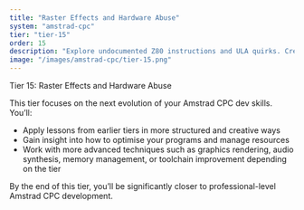 ```yaml
---
title: "Raster Effects and Hardware Abuse"
system: "amstrad-cpc"
tier: "tier-15"
order: 15
description: "Explore undocumented Z80 instructions and ULA quirks. Create effects by abusing the hardware."
image: "/images/amstrad-cpc/tier-15.png"
---
```


Tier 15: Raster Effects and Hardware Abuse

This tier focuses on the next evolution of your Amstrad CPC dev skills.
You’ll:
- Apply lessons from earlier tiers in more structured and creative ways
- Gain insight into how to optimise your programs and manage resources
- Work with more advanced techniques such as graphics rendering, audio synthesis,
  memory management, or toolchain improvement depending on the tier

By the end of this tier, you’ll be significantly closer to professional-level Amstrad CPC development.
